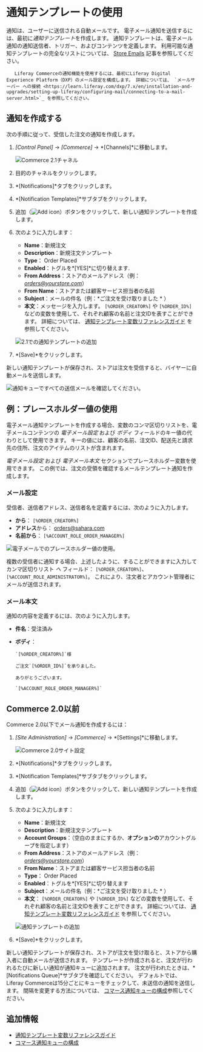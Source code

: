 # 通知テンプレートの使用

通知は、ユーザーに送信される自動メールです。 電子メール通知を送信するには、最初に*通知テンプレート*を作成します。 通知テンプレートは、電子メール通知の通知送信者、トリガー、およびコンテンツを定義します。 利用可能な通知テンプレートの完全なリストについては、 [Store Emails](./store-emails.md#notification-templates) 記事を参照してください。

``` note::
   Liferay Commerceの通知機能を使用するには、最初にLiferay Digital Experience Platform（DXP）のメール設定を構成します。 詳細については、 `メールサーバー への接続 <https://learn.liferay.com/dxp/7.x/en/installation-and-upgrades/setting-up-liferay/configuring-mail/connecting-to-a-mail-server.html>`_ を参照してください。
```

## 通知を作成する

次の手順に従って、受信した注文の通知を作成します。

1.  *[Control Panel]* → *[Commerce]* → *[Channels]*に移動します。

    ![Commerce 2.1チャネル](./using-notification-templates/images/03.png)

2.  目的のチャネルをクリックします。

3.  *[Notifications]*タブをクリックします。

4.  *[Notification Templates]*サブタブをクリックします。

5.  追加（![Add icon](../../images/icon-add.png)）ボタンをクリックして、新しい通知テンプレートを作成します。

6.  次のように入力します：

      - **Name**：新規注文
      - **Description**：新規注文テンプレート
      - **Type**： Order Placed
      - **Enabled**：トグルを*[YES]*に切り替えます.
      - **From Address**：ストアのメールアドレス（例： *<orders@yourstore.com>*）
      - **From Name**：ストアまたは顧客サービス担当者の名前
      - **Subject**：メールの件名（例：*ご注文を受け取りました * ）
      - **本文**：メッセージを入力します。 `[%ORDER_CREATOR%]` や `[%ORDER_ID%]` などの変数を使用して、それぞれ顧客の名前と注文IDを表すことができます。 詳細については、 [通知テンプレート変数リファレンスガイド](./notification-template-variables-reference-guide.md) を参照してください。

    ![2.1での通知テンプレートの追加](./using-notification-templates/images/02.png)

7.  *[Save]*をクリックします。

新しい通知テンプレートが保存され、ストアは注文を受信すると、バイヤーに自動メールを送信します。

![通知キューですべての送信メールを確認してください。](./using-notification-templates/images/05.png)

## 例：プレースホルダー値の使用

電子メール通知テンプレートを作成する場合、変数のコンマ区切りリストを、電子メールコンテンツの *電子メール設定* および *ボディ* フィールドのキー値の代わりとして使用できます。 キーの値には、顧客の名前、注文ID、配送先と請求先の住所、注文のアイテムのリストが含まれます。

*電子メール設定* および *電子メール本文* セクションでプレースホルダー変数を使用できます。 この例では、注文の受領を確認するメールテンプレート通知を作成します。

### メール設定

受信者、送信者アドレス、送信者名を定義するには、次のように入力します。

  - **から**： `[%ORDER_CREATOR%]`
  - **アドレス**から： <orders@sahara.com>
  - **名前から**： `[%ACCOUNT_ROLE_ORDER_MANAGER%]`

![電子メールでのプレースホルダー値の使用。](./using-notification-templates/images/06.png)

複数の受信者に通知する場合、上述したように、することができますに入力してカンマ区切りリスト *へ* フィールド： `[%ORDER_CREATOR%]`、`[%ACCOUNT_ROLE_ADMINISTRATOR%]`。 これにより、注文者とアカウント管理者にメールが送信されます。

### メール本文

通知の内容を定義するには、次のように入力します。

  - **件名**：受注済み

  - **ボディ**：
    
        `[%ORDER_CREATOR%]`様
        
        ご注文`[%ORDER_ID%]`を承りました。
        
        ありがとうございます。
        
        `[%ACCOUNT_ROLE_ORDER_MANAGER%]`

## Commerce 2.0以前

Commerce 2.0以下でメール通知を作成するには：

1.  *[Site Administration]* → *[Commerce]* → *[Settings]*に移動します。

    ![Commerce 2.0サイト設定](./using-notification-templates/images/04.png)

2.  *[Notifications]*タブをクリックします。

3.  *[Notification Templates]*サブタブをクリックします。

4.  追加（![Add icon](../../images/icon-add.png)）ボタンをクリックして、新しい通知テンプレートを作成します。

5.  次のように入力します：

      - **Name**：新規注文
      - **Description**：新規注文テンプレート
      - **Account Groups**：（空白のままにするか、**オプションの**アカウントグループを指定します）
      - **From Address**：ストアのメールアドレス（例： *<orders@yourstore.com>*）
      - **From Name**：ストアまたは顧客サービス担当者の名前
      - **Type**： Order Placed
      - **Enabled**：トグルを*[YES]*に切り替えます
      - **Subject**：メールの件名（例：*ご注文を受け取りました * ）
      - **本文**： `[%ORDER_CREATOR%]` や `[%ORDER_ID%]` などの変数を使用して、それぞれ顧客の名前と注文IDを表すことができます。 詳細については、 [通知テンプレート変数リファレンスガイド](./notification-template-variables-reference-guide.md) を参照してください。

    ![通知テンプレートの追加](./using-notification-templates/images/01.png)

6.  *[Save]*をクリックします。

新しい通知テンプレートが保存され、ストアが注文を受け取ると、ストアから購入者に自動メールが送信されます。 テンプレートが作成されると、注文が行われるたびに新しい通知が通知キューに追加されます。 注文が行われたときは、*[Notifications Queue]*サブタブを確認してください。 デフォルトでは、Liferay Commerceは15分ごとにキューをチェックして、未送信の通知を送信します。 間隔を変更する方法については、 [コマース通知キューの構成](./configuring-the-commerce-notification-queue.md)参照してください。

## 追加情報

  - [通知テンプレート変数リファレンスガイド](./notification-template-variables-reference-guide.md)
  - [コマース通知キューの構成](./configuring-the-commerce-notification-queue.md)
